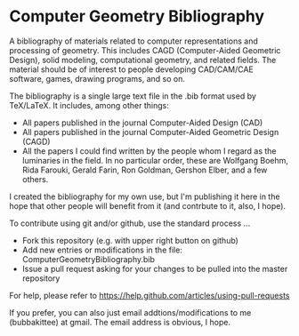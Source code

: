 # Computer Geometry Bibliography
A bibliography of materials related to computer representations and processing of geometry. This includes CAGD (Computer-Aided Geometric Design), solid modeling, computational geometry, and related fields. The material should be of interest to people developing CAD/CAM/CAE software, games, drawing programs, and so on. 

The bibliography is a single large text file in the .bib format used by TeX/LaTeX. It includes, among other things:
  - All papers published in the journal Computer-Aided Design (CAD)
  - All papers published in the journal Computer-Aided Geometric Design (CAGD)
  - All the papers I could find written by the people whom I regard as the luminaries in the field. In no particular order, these are Wolfgang Boehm, Rida Farouki, Gerald Farin, Ron Goldman, Gershon Elber, and a few others.

I created the bibliography for my own use, but I'm publishing it here in the hope that other people will benefit from it (and contrbute to it, also, I hope).

To contribute using git and/or github, use the standard process ...
  - Fork this repository (e.g. with upper right button on github)
  - Add new entries or modifications in the file: ComputerGeometryBibliography.bib
  - Issue a pull request asking for your changes to be pulled into the master repository
  
For help, please refer to https://help.github.com/articles/using-pull-requests

If you prefer, you can also just email addtions/modifications to me (bubbakittee) at gmail. The email address is obvious, I hope.
